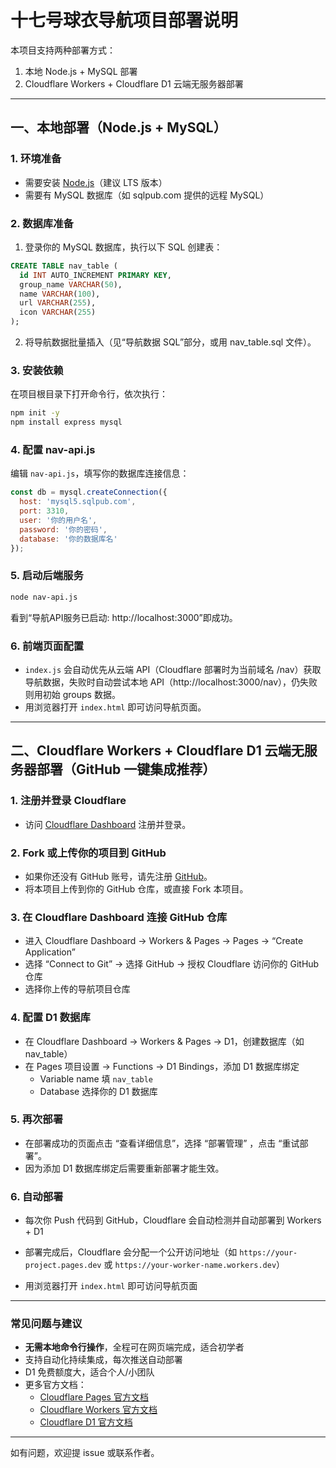 # 十七号球衣导航项目部署说明

本项目支持两种部署方式：
1. 本地 Node.js + MySQL 部署
2. Cloudflare Workers + Cloudflare D1 云端无服务器部署

---

## 一、本地部署（Node.js + MySQL）

### 1. 环境准备
- 需要安装 [Node.js](https://nodejs.org/)（建议 LTS 版本）
- 需要有 MySQL 数据库（如 sqlpub.com 提供的远程 MySQL）

### 2. 数据库准备
1. 登录你的 MySQL 数据库，执行以下 SQL 创建表：

```sql
CREATE TABLE nav_table (
  id INT AUTO_INCREMENT PRIMARY KEY,
  group_name VARCHAR(50),
  name VARCHAR(100),
  url VARCHAR(255),
  icon VARCHAR(255)
);
```

2. 将导航数据批量插入（见“导航数据 SQL”部分，或用 nav_table.sql 文件）。

### 3. 安装依赖
在项目根目录下打开命令行，依次执行：

```bash
npm init -y
npm install express mysql
```

### 4. 配置 nav-api.js
编辑 `nav-api.js`，填写你的数据库连接信息：

```js
const db = mysql.createConnection({
  host: 'mysql5.sqlpub.com',
  port: 3310,
  user: '你的用户名',
  password: '你的密码',
  database: '你的数据库名'
});
```

### 5. 启动后端服务

```bash
node nav-api.js
```

看到“导航API服务已启动: http://localhost:3000”即成功。

### 6. 前端页面配置
- `index.js` 会自动优先从云端 API（Cloudflare 部署时为当前域名 /nav）获取导航数据，失败时自动尝试本地 API（http://localhost:3000/nav），仍失败则用初始 groups 数据。
- 用浏览器打开 `index.html` 即可访问导航页面。

---

## 二、Cloudflare Workers + Cloudflare D1 云端无服务器部署（GitHub 一键集成推荐）

### 1. 注册并登录 Cloudflare
- 访问 [Cloudflare Dashboard](https://dash.cloudflare.com/) 注册并登录。

### 2. Fork 或上传你的项目到 GitHub
- 如果你还没有 GitHub 账号，请先注册 [GitHub](https://github.com/)。
- 将本项目上传到你的 GitHub 仓库，或直接 Fork 本项目。

### 3. 在 Cloudflare Dashboard 连接 GitHub 仓库
- 进入 Cloudflare Dashboard → Workers & Pages → Pages → “Create Application”
- 选择 “Connect to Git” → 选择 GitHub → 授权 Cloudflare 访问你的 GitHub 仓库
- 选择你上传的导航项目仓库


### 4. 配置 D1 数据库
- 在 Cloudflare Dashboard → Workers & Pages → D1，创建数据库（如 nav_table）
- 在 Pages 项目设置 → Functions → D1 Bindings，添加 D1 数据库绑定
  - Variable name 填 `nav_table`
  - Database 选择你的 D1 数据库

### 5. 再次部署
- 在部署成功的页面点击 “查看详细信息”，选择 “部署管理” ，点击 “重试部署”。
- 因为添加 D1 数据库绑定后需要重新部署才能生效。

### 6. 自动部署
- 每次你 Push 代码到 GitHub，Cloudflare 会自动检测并自动部署到 Workers + D1
- 部署完成后，Cloudflare 会分配一个公开访问地址（如 `https://your-project.pages.dev` 或 `https://your-worker-name.workers.dev`）

- 用浏览器打开 `index.html` 即可访问导航页面

---

### 常见问题与建议

- **无需本地命令行操作**，全程可在网页端完成，适合初学者
- 支持自动化持续集成，每次推送自动部署
- D1 免费额度大，适合个人/小团队
- 更多官方文档：
  - [Cloudflare Pages 官方文档](https://developers.cloudflare.com/pages/)
  - [Cloudflare Workers 官方文档](https://developers.cloudflare.com/workers/)
  - [Cloudflare D1 官方文档](https://developers.cloudflare.com/d1/)

---

如有问题，欢迎提 issue 或联系作者。

